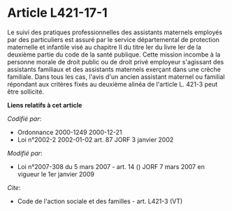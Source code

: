 # Article L421-17-1

Le suivi des pratiques professionnelles des assistants maternels employés par des particuliers est assuré par le service
départemental de protection maternelle et infantile visé au chapitre II du titre Ier du livre Ier de la deuxième partie du
code de la santé publique. Cette mission incombe à la personne morale de droit public ou de droit privé employeur s'agissant
des assistants familiaux et des assistants maternels exerçant dans une crèche familiale. Dans tous les cas, l'avis d'un
ancien assistant maternel ou familial répondant aux critères fixés au deuxième alinéa de l'article L. 421-3 peut être
sollicité.

**Liens relatifs à cet article**

_Codifié par_:

  - Ordonnance 2000-1249 2000-12-21
  - Loi n°2002-2 2002-01-02 art. 87 JORF 3 janvier 2002

_Modifié par_:

  - Loi n°2007-308 du 5 mars 2007 - art. 14 () JORF 7 mars 2007 en vigueur le 1er janvier 2009

_Cite_:

  - Code de l'action sociale et des familles - art. L421-3 (VT)
